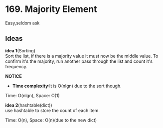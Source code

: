 # 169. Majority Element  

Easy,seldom ask 

## Ideas  
**idea 1**(Sorting)      
Sort the list, if there is a majority value it must now be the middle value. To confirm it's the majority, run another pass through the list and count it's frequency.     

**NOTICE**          
* **Time complexity**:It is O(nlgn) due to the sort though.             

Time: O(nlgn), Space: O(1)     

**idea 2**(hashtable(dict))        
use hashtable to store the count of each item.   

Time: O(n), Space: O(n)(due to the new dict)